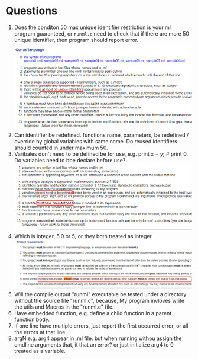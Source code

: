 # Questions

1. Does the conditon 50 max unique identifier restriction is your ml program guaranteed, or `runml.c` need to check that if there are more 50 unique identifier, then program should report error.
   ![alt text](image-1.png)
2. Can identifier be redefined. functions name, parameters, be redefined / override by global variables with same name. Do reused identifiers should counted in under maximum 50.
3. Varibales don't need to be defined be for use, e.g. print x + y; # print 0. Do variables need to bbe declare before use?
   ![alt text](image-2.png)
4. Which is integer, 5.0 or 5, or they both treated as integer.
   ![alt text](image.png)
5. Will the compile output "runml" executable be tested under a directory without the source file "runml.c", because, My program invloves write the utils and Macros in the "runml.c" file.
6. Have embedded function, e.g. define a child function in a parent function body.
7. If one line have multiple errors, just report the first occurred error, or all the errors at that line.
8. argN e.g. arg4 appear in .ml file. but when running withou assign the cmdline arguments that, it that an error? or just initialize arg4 to 0 treated as a variable.
